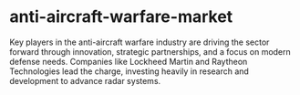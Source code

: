 # anti-aircraft-warfare-market
Key players in the anti-aircraft warfare industry are driving the sector forward through innovation, strategic partnerships, and a focus on modern defense needs. Companies like Lockheed Martin and Raytheon Technologies lead the charge, investing heavily in research and development to advance radar systems.
